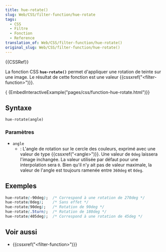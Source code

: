 ```yaml
---
title: hue-rotate()
slug: Web/CSS/filter-function/hue-rotate
tags:
  - CSS
  - Filtre
  - Fonction
  - Reference
translation_of: Web/CSS/filter-function/hue-rotate()
original_slug: Web/CSS/filter-function/hue-rotate()
---
```

{{CSSRef}}

La fonction CSS **`hue-rotate()`** permet d'appliquer une rotation de teinte sur une image. Le résultat de cette fonction est une valeur {{cssxref("&lt;filter-function&gt;")}}.

{ {EmbedInteractiveExample("pages/css/function-hue-rotate.html")}}

## Syntaxe

    hue-rotate(angle)

### Paramètres

- `angle`
  - : L'angle de rotation sur le cercle des couleurs, exprimé avec une valeur de type {{cssxref("&lt;angle&gt;")}}. Une valeur de `0deg` laissera l'image inchangée. La valeur utilisée par défaut pour une interpolation sera `0`. Bien qu'il n'y ait pas de valeur maximale, la valeur de l'angle est toujours ramenée entre `360deg` et `0deg`.

## Exemples

```css
hue-rotate(-90deg);  /* Correspond à une rotation de 270deg */
hue-rotate(0deg);    /* Sans effet */
hue-rotate(90deg);   /* Rotation de 90deg */
hue-rotate(.5turn);  /* Rotation de 180deg */
hue-rotate(405deg);  /* Correspond à une rotation de 45deg */
```

## Voir aussi

- {{cssxref("&lt;filter-function&gt;")}}
